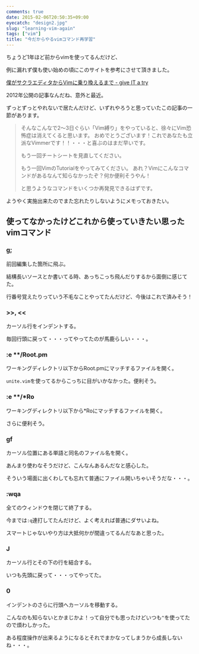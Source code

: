 ```yaml
---
comments: true
date: 2015-02-06T20:50:35+09:00
eyecatch: "design2.jpg"
slug: "learning-vim-again"
tags: ["vim"]
title: "今だからやるvimコマンド再学習"
---
```


ちょうど1年ほど前からvimを使ってるんだけど、

例に漏れず僕も使い始めの頃にこのサイトを参考にさせて頂きました。

[僕がサクラエディタからVimに乗り換えるまで - give IT a try](http://blog.jnito.com/entry/20120101/1325420213)

2012年公開の記事なんだね、意外と最近。

ずっとずっとやれないで居たんだけど、いずれやろうと思っていたこの記事の一節があります。

>そんなこんなで2〜3日ぐらい「Vim縛り」をやっていると、徐々にVim恐怖症は消えてくると思います。
>おめでとうございます！これであなたも立派なVimmerです！！・・・と喜ぶのはまだ早いです。
>
>もう一回チートシートを見直してください。
>
>もう一回VimのTutorialをやってみてください。
>あれ？Vimにこんなコマンドがあるなんて知らなかったぞ？何か便利そうやん！
>
>と思うようなコマンドをいくつか再発見できるはずです。

ようやく実施出来たのでまた忘れたりしないようにメモっておきたい。

## 使ってなかったけどこれから使っていきたい思ったvimコマンド

### g;

前回編集した箇所に飛ぶ。

結構長いソースとか書いてる時、あっちこっち飛んだりするから面倒に感じてた。

行番号覚えたりっていう不毛なことやってたんだけど、今後はこれで済みそう！

### >>, <<

カーソル行をインデントする。

毎回行頭に戻って・・・ってやってたのが馬鹿らしい・・・。

### :e \*\*/Root.pm

ワーキングディレクトリ以下からRoot.pmにマッチするファイルを開く。

`unite.vim`を使ってるからこっちに目がいかなかった。便利そう。

### :e \*\*/\*Ro

ワーキングディレクトリ以下から\*Roにマッチするファイルを開く。

さらに便利そう。

### gf

カーソル位置にある単語と同名のファイル名を開く。

あんまり使わなそうだけど、こんなんあるんだなと感心した。

そういう場面に出くわしても忘れて普通にファイル開いちゃいそうだな・・・。

### :wqa

全てのウィンドウを閉じて終了する。

今までは`:q`連打してたんだけど、よく考えれば普通にダサいよね。

スマートじゃないやり方は大抵何かが間違ってるんだなあと思った。

### J

カーソル行とその下の行を結合する。

いつも先頭に戻って・・・ってやってた。

### 0

インデントのさらに行頭へカーソルを移動する。

こんなのも知らないとかまじかよ！って自分でも思ったけどいつも`^`を使ってたので煩わしかった。

ある程度操作が出来るようになるとそれでまかなってしまうから成長しないね・・・。
